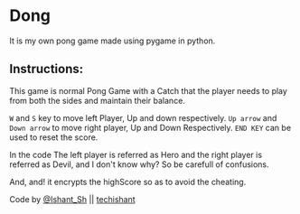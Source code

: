 # Dong
It is my own pong game made using pygame in python.

## Instructions:
This game is normal Pong Game with a Catch that the player needs to play from both the sides and maintain their balance.

`W` and `S` key to move left Player, Up and down respectively.
`Up arrow` and `Down arrow` to move right player, Up and Down Respectively.
`END KEY` can be used to reset the score.

In the code The left player is referred as Hero and the right player is referred as Devil, and I don't know why? So be carefull of confusions.

And, and! it encrypts the highScore so as to avoid the cheating.

Code by [@Ishant_Sh](https://twitter.com/Ishant_Sh) || [techishant](https://github.com/techishant)